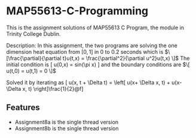 # MAP55613-C-Programming
This is the assignment solutions of MAP55613 C Program, the module in Trinity College Dublin.

Description: In this assignment, the two programs are solving the one dimension heat equation from $[0, 1]$ in $0$ to $0.2$ seconds which is 
$\[\frac{\partial}{\partial t}u(t,x) =  \frac{\partial^2}{\partial u^2}u(t,x) \]$
The initial condition is 
\[ u(0,x) = sin(\pi x) \]
and the boundary conditions are 
$\[ u(t,0) = u(t,1) = 0 \]$

Solved it by iterating as 
\[ u(x, t + \Delta t) =  \left[ u(x+ \Delta x, t) + u(x-\Delta x, t) \right]\frac{1}{2}@f\]

## Features 
- Assignment8a is the single thread version
- Assignment8b is the single thread version
